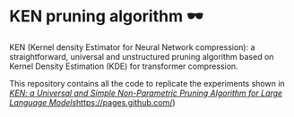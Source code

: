 # KEN pruning algorithm 🕶️
KEN (Kernel density Estimator for Neural Network compression): a straightforward, universal and unstructured pruning algorithm based on Kernel Density Estimation (KDE) for transformer compression.

This repository contains all the code to replicate the experiments shown in [_KEN: a Universal and Simple Non-Parametric Pruning Algorithm for Large Language Models_](https://pages.github.com/)https://pages.github.com/)
